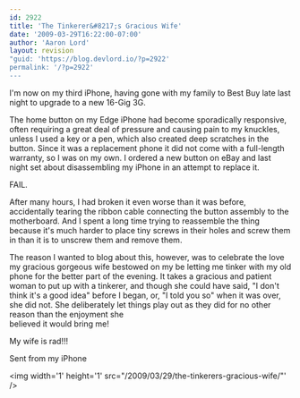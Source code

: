 ```yaml
---
id: 2922
title: 'The Tinkerer&#8217;s Gracious Wife'
date: '2009-03-29T16:22:00-07:00'
author: 'Aaron Lord'
layout: revision
"guid: 'https://blog.devlord.io/?p=2922'
permalink: '/?p=2922'
---
```


I'm now on my third iPhone, having gone with my family to Best Buy  late last night to upgrade to a new 16-Gig 3G.<p>The home button on my Edge iPhone had become sporadically responsive,  often requiring a great deal of pressure and causing pain to my  knuckles, unless I used a key or a pen, which also created deep scratches in the button.  Since it  was a replacement phone it did not come with a full-length warranty,  so I was on my own. I ordered a new button on eBay and last night set  about disassembling my iPhone in an attempt to replace it.</p><p>FAIL.</p><p>After many hours, I had broken it even worse than it was before,  accidentally tearing the ribbon cable connecting the button assembly  to the motherboard. And I spent a long time trying to reassemble the  thing because it's much harder to place tiny screws in their holes and  screw them in than it is to unscrew them and remove them.</p><p>The reason I wanted to blog about this, however, was to celebrate the  love my gracious gorgeous wife bestowed on my be letting me tinker with my old phone for the better part of the evening. It takes a  gracious and patient woman to put up with a tinkerer, and though she  could have said, "I don't think it's a good idea" before I began, or,  "I told you so" when it was over, she did not. She deliberately let  things play out as they did for no other reason than the enjoyment she <br />believed it would bring me!</p><p>My wife is rad!!!</p><p>Sent from my iPhone</p><div class="blogger-post-footer"><img width='1' height='1' src="/2009/03/29/the-tinkerers-gracious-wife/"' /></div>